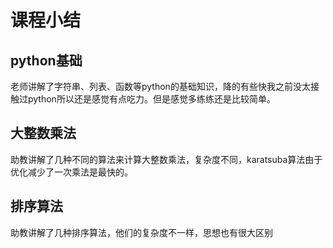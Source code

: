 # 课程小结

## python基础

老师讲解了字符串、列表、函数等python的基础知识，降的有些快我之前没太接触过python所以还是感觉有点吃力。但是感觉多练练还是比较简单。

## 大整数乘法

助教讲解了几种不同的算法来计算大整数乘法，复杂度不同，karatsuba算法由于优化减少了一次乘法是最快的。

## 排序算法

助教讲解了几种排序算法，他们的复杂度不一样，思想也有很大区别